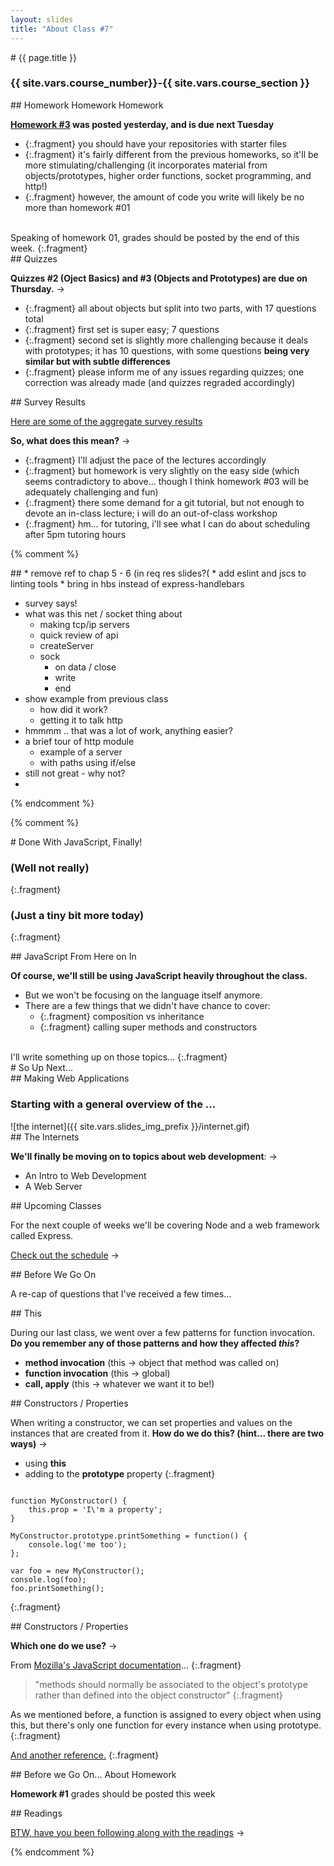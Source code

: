 ```yaml
---
layout: slides
title: "About Class #7"
---
```

<section markdown="block" class="intro-slide">
# {{ page.title }}

### {{ site.vars.course_number}}-{{ site.vars.course_section }}

<p><small></small></p>
</section>

<section markdown="block">
## Homework Homework Homework

__[Homework #3](../../homework/03.html) was posted yesterday, and is due next Tuesday__

* {:.fragment} you should have your repositories with starter files
* {:.fragment} it's fairly different from the previous homeworks, so it'll be more stimulating/challenging (it incorporates material from objects/prototypes, higher order functions, socket programming, and http!)
* {:.fragment} however, the amount of code you write will likely be no more than homework #01

<br>
Speaking of homework 01, grades should be posted by the end of this week.
{:.fragment}

</section>

<section markdown="block">
##  Quizzes

__Quizzes #2 (Oject Basics) and #3 (Objects and Prototypes) are due on Thursday.__ &rarr;

* {:.fragment} all about objects but split into two parts, with 17 questions total
* {:.fragment} first set is super easy; 7 questions
* {:.fragment} second set is slightly more challenging because it deals with prototypes; it has 10 questions, with some questions __being very similar but with subtle differences__
* {:.fragment} please inform me of any issues regarding quizzes; one correction was already made (and quizzes regraded accordingly)

</section>

<section markdown="block">
## Survey Results

[Here are some of the aggregate survey results](../../resources/img/survey.png)

__So, what does this mean?__ &rarr;

* {:.fragment} I'll adjust the pace of the lectures accordingly
* {:.fragment} but homework is very slightly on the easy side (which seems contradictory to above... though I think homework #03 will be adequately challenging and fun)
* {:.fragment} there some demand for a git tutorial, but not enough to devote an in-class lecture; i will do an out-of-class workshop
* {:.fragment} hm... for tutoring, i'll see what I can do about scheduling after 5pm tutoring hours
</section>

{% comment %}
<section markdown="block">
## 
* remove ref to chap 5 - 6 (in req res slides?(
* add eslint and jscs to linting tools
* bring in hbs instead of express-handlebars

* survey says!
* what was this net / socket thing about
    * making tcp/ip servers
    * quick review of api
    * createServer
    * sock
        * on data / close
        * write
        * end
* show example from previous class
    * how did it work?
    * getting it to talk http
* hmmmm .. that was a lot of work, anything easier?
* a brief tour of http module
    * example of a server
    * with paths using if/else
* still not great - why not?
*



</section>
{% endcomment %}

{% comment %}

<section markdown="block">
# Done With JavaScript, Finally!

### (Well not really)
{:.fragment}

### (Just a tiny bit more today)
{:.fragment}
</section>

<section markdown="block">
## JavaScript From Here on In

__Of course, we'll still be using JavaScript heavily throughout the class.__ 

* But we won't be focusing on the language itself anymore. 
* There are a few things that we didn't have chance to cover:
	* {:.fragment} composition vs inheritance
	* {:.fragment} calling super methods and constructors

<br>
I'll write something up on those topics...
{:.fragment}
</section>


<section markdown="block">
# So Up Next...
</section>


<section markdown="block">
## Making Web Applications

### Starting with a general overview of the ...
<div markdown="block" class="img">
![the internet]({{ site.vars.slides_img_prefix }}/internet.gif)
</div>
</section>

<section markdown="block">
## The Internets

__We'll finally be moving on to topics about web development__: &rarr;

* An Intro to Web Development
* A Web Server

</section>

<section markdown="block">
## Upcoming Classes

For the next couple of weeks we'll be covering Node and a web framework called Express.

[Check out the schedule](../../schedule.html#class08) &rarr;
</section>

<section markdown="block">
## Before We Go On

A re-cap of questions that I've received a few times...

</section>
<section markdown="block">
## This

During our last class, we went over a few patterns for function invocation.  __Do you remember any of those patterns and how they affected _this_?__

* __method invocation__ (this &rarr; object that method was called on)
* __function invocation__ (this &rarr; global)
* __call, apply__ (this &rarr; whatever we want it to be!)

</section>

<section markdown="block">
## Constructors / Properties

When writing a constructor, we can set properties and values on the instances that are created from it. __How do we do this? (hint... there are two ways)__ &rarr;

* using __this__
* adding to the __prototype__ property
{:.fragment}

<pre><code data-trim contenteditable>
function MyConstructor() {
	this.prop = 'I\'m a property';
}

MyConstructor.prototype.printSomething = function() {
	console.log('me too');
};

var foo = new MyConstructor();
console.log(foo);
foo.printSomething();
</code></pre>
{:.fragment}
</section>

<section markdown="block">
## Constructors / Properties

__Which one do we use?__ &rarr;

From [Mozilla's JavaScript documentation](https://developer.mozilla.org/en-US/docs/Web/JavaScript/Guide/Closures#Performance_considerations)...
{:.fragment}

> "methods should normally be associated to the object's prototype rather than defined into the object constructor"
{:.fragment}

As we mentioned before, a function is assigned to every object when using this, but there's only one function for every instance when using prototype.
{:.fragment}

[And another reference.](http://stackoverflow.com/questions/12180790/defining-methods-via-prototype-vs-using-this-in-the-constructor-really-a-perfo)
{:.fragment}
</section>

<section markdown="block">
## Before we Go On... About Homework

__Homework #1__ grades should be posted this week

</section>

<section markdown="block">
## Readings

[BTW, have you been following along with the readings](../../schedule.html#class08) &rarr;

</section>
{% endcomment %}

